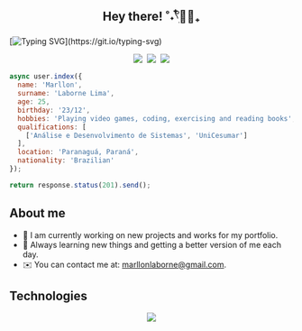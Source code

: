 ## <p align="center"> Hey there! ˚˖𓍢ִ໋🧚🏻₊</p>

[![Typing SVG](https://readme-typing-svg.herokuapp.com?font=JetBrains+Mono&size=24&pause=1000&color=12EF01&center=true&random=false&width=1000&lines=Hello+world!;You+can+call+me+Marllon...;I'm+a+front-end+developer!)](https://git.io/typing-svg)

<samp>
  <p align="center">
    <a href="mailto:marllonlaborne@gmail.com" target="_blank" style="text-decoration: none;"><img src="https://img.shields.io/badge/Gmail-000?style=for-the-badge&logo=gmail&logoColor=12EF01"></a>
    <a href="https://www.instagram.com/marllonlab/" target="_blank" style="text-decoration: none;"><img src="https://img.shields.io/badge/Instagram-000?style=for-the-badge&logo=instagram&logoColor=12EF01"></a>
    <a href="https://www.linkedin.com/in/marllonlaborne/" target="_blank" style="text-decoration: none;"><img src="https://img.shields.io/badge/LinkedIn-000?style=for-the-badge&logo=linkedin&logoColor=12EF01"></a>
  </p>
</samp>

```javascript
async user.index({
  name: 'Marllon',
  surname: 'Laborne Lima',
  age: 25,
  birthday: '23/12',
  hobbies: 'Playing video games, coding, exercising and reading books',
  qualifications: [
    ['Análise e Desenvolvimento de Sistemas', 'UniCesumar']
  ],
  location: 'Paranaguá, Paraná',
  nationality: 'Brazilian'
});

return response.status(201).send();
```

## About me

- 🚀  I am currently working on new projects and works for my portfolio.
- 🌿  Always learning new things and getting a better version of me each day.
- ✉️  You can contact me at: marllonlaborne@gmail.com.

## Technologies

<p align="center">
  <a href="https://skillicons.dev">
    <img src="https://skillicons.dev/icons?i=figma,html,css,js,ts,react,nodejs,expressjs,c,cs,java,mysql,git&perline=9" />
  </a>
</p>
